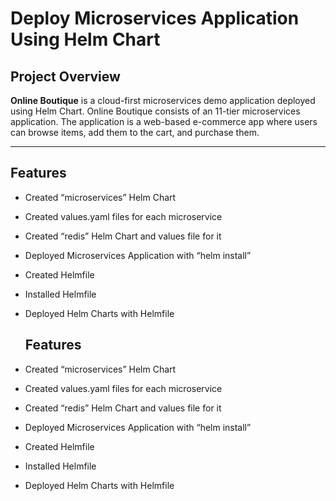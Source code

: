 # Deploy Microservices Application Using Helm Chart

## **Project Overview**
**Online Boutique** is a cloud-first microservices demo application deployed using Helm Chart. Online Boutique consists of an 11-tier microservices application. The application is a web-based e-commerce app where users can browse items,
add them to the cart, and purchase them. 

---

## **Features**
- Created “microservices” Helm Chart
- Created values.yaml files for each microservice
- Created “redis” Helm Chart and values file for it
- Deployed Microservices Application with “helm install”
- Created Helmfile
- Installed Helmfile
- Deployed Helm Charts with Helmfile

  ## **Features**
- Created “microservices” Helm Chart
- Created values.yaml files for each microservice
- Created “redis” Helm Chart and values file for it
- Deployed Microservices Application with “helm install”
- Created Helmfile
- Installed Helmfile
- Deployed Helm Charts with Helmfile
